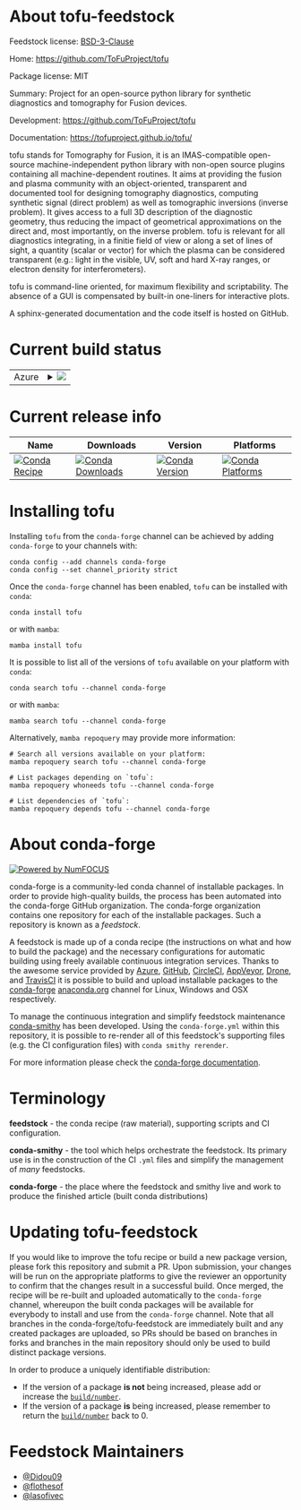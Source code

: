 About tofu-feedstock
====================

Feedstock license: [BSD-3-Clause](https://github.com/conda-forge/tofu-feedstock/blob/main/LICENSE.txt)

Home: https://github.com/ToFuProject/tofu

Package license: MIT

Summary: Project for an open-source python library for synthetic diagnostics and tomography for Fusion devices.

Development: https://github.com/ToFuProject/tofu

Documentation: https://tofuproject.github.io/tofu/

tofu stands for Tomography for Fusion, it is an IMAS-compatible open-source
machine-independent python library with non-open source plugins containing all machine-dependent routines.
It aims at providing the fusion and plasma community with an object-oriented, transparent and documented tool
for designing tomography diagnostics, computing synthetic signal (direct problem) as well as tomographic
inversions (inverse problem). It gives access to a full 3D description of the diagnostic geometry, thus reducing
the impact of geometrical approximations on the direct and, most importantly, on the inverse problem.
tofu is relevant for all diagnostics integrating, in a finitie field of view or along a set of lines of sight,
a quantity (scalar or vector) for which the plasma can be considered transparent (e.g.: light in the visible, UV,
soft and hard X-ray ranges, or electron density for interferometers).

tofu is command-line oriented, for maximum flexibility and scriptability. The absence of a GUI is compensated by
built-in one-liners for interactive plots.

A sphinx-generated documentation and the code itself is hosted on GitHub.


Current build status
====================


<table>
    
  <tr>
    <td>Azure</td>
    <td>
      <details>
        <summary>
          <a href="https://dev.azure.com/conda-forge/feedstock-builds/_build/latest?definitionId=10944&branchName=main">
            <img src="https://dev.azure.com/conda-forge/feedstock-builds/_apis/build/status/tofu-feedstock?branchName=main">
          </a>
        </summary>
        <table>
          <thead><tr><th>Variant</th><th>Status</th></tr></thead>
          <tbody><tr>
              <td>linux_64</td>
              <td>
                <a href="https://dev.azure.com/conda-forge/feedstock-builds/_build/latest?definitionId=10944&branchName=main">
                  <img src="https://dev.azure.com/conda-forge/feedstock-builds/_apis/build/status/tofu-feedstock?branchName=main&jobName=linux&configuration=linux%20linux_64_" alt="variant">
                </a>
              </td>
            </tr><tr>
              <td>osx_64</td>
              <td>
                <a href="https://dev.azure.com/conda-forge/feedstock-builds/_build/latest?definitionId=10944&branchName=main">
                  <img src="https://dev.azure.com/conda-forge/feedstock-builds/_apis/build/status/tofu-feedstock?branchName=main&jobName=osx&configuration=osx%20osx_64_" alt="variant">
                </a>
              </td>
            </tr><tr>
              <td>win_64</td>
              <td>
                <a href="https://dev.azure.com/conda-forge/feedstock-builds/_build/latest?definitionId=10944&branchName=main">
                  <img src="https://dev.azure.com/conda-forge/feedstock-builds/_apis/build/status/tofu-feedstock?branchName=main&jobName=win&configuration=win%20win_64_" alt="variant">
                </a>
              </td>
            </tr>
          </tbody>
        </table>
      </details>
    </td>
  </tr>
</table>

Current release info
====================

| Name | Downloads | Version | Platforms |
| --- | --- | --- | --- |
| [![Conda Recipe](https://img.shields.io/badge/recipe-tofu-green.svg)](https://anaconda.org/conda-forge/tofu) | [![Conda Downloads](https://img.shields.io/conda/dn/conda-forge/tofu.svg)](https://anaconda.org/conda-forge/tofu) | [![Conda Version](https://img.shields.io/conda/vn/conda-forge/tofu.svg)](https://anaconda.org/conda-forge/tofu) | [![Conda Platforms](https://img.shields.io/conda/pn/conda-forge/tofu.svg)](https://anaconda.org/conda-forge/tofu) |

Installing tofu
===============

Installing `tofu` from the `conda-forge` channel can be achieved by adding `conda-forge` to your channels with:

```
conda config --add channels conda-forge
conda config --set channel_priority strict
```

Once the `conda-forge` channel has been enabled, `tofu` can be installed with `conda`:

```
conda install tofu
```

or with `mamba`:

```
mamba install tofu
```

It is possible to list all of the versions of `tofu` available on your platform with `conda`:

```
conda search tofu --channel conda-forge
```

or with `mamba`:

```
mamba search tofu --channel conda-forge
```

Alternatively, `mamba repoquery` may provide more information:

```
# Search all versions available on your platform:
mamba repoquery search tofu --channel conda-forge

# List packages depending on `tofu`:
mamba repoquery whoneeds tofu --channel conda-forge

# List dependencies of `tofu`:
mamba repoquery depends tofu --channel conda-forge
```


About conda-forge
=================

[![Powered by
NumFOCUS](https://img.shields.io/badge/powered%20by-NumFOCUS-orange.svg?style=flat&colorA=E1523D&colorB=007D8A)](https://numfocus.org)

conda-forge is a community-led conda channel of installable packages.
In order to provide high-quality builds, the process has been automated into the
conda-forge GitHub organization. The conda-forge organization contains one repository
for each of the installable packages. Such a repository is known as a *feedstock*.

A feedstock is made up of a conda recipe (the instructions on what and how to build
the package) and the necessary configurations for automatic building using freely
available continuous integration services. Thanks to the awesome service provided by
[Azure](https://azure.microsoft.com/en-us/services/devops/), [GitHub](https://github.com/),
[CircleCI](https://circleci.com/), [AppVeyor](https://www.appveyor.com/),
[Drone](https://cloud.drone.io/welcome), and [TravisCI](https://travis-ci.com/)
it is possible to build and upload installable packages to the
[conda-forge](https://anaconda.org/conda-forge) [anaconda.org](https://anaconda.org/)
channel for Linux, Windows and OSX respectively.

To manage the continuous integration and simplify feedstock maintenance
[conda-smithy](https://github.com/conda-forge/conda-smithy) has been developed.
Using the ``conda-forge.yml`` within this repository, it is possible to re-render all of
this feedstock's supporting files (e.g. the CI configuration files) with ``conda smithy rerender``.

For more information please check the [conda-forge documentation](https://conda-forge.org/docs/).

Terminology
===========

**feedstock** - the conda recipe (raw material), supporting scripts and CI configuration.

**conda-smithy** - the tool which helps orchestrate the feedstock.
                   Its primary use is in the construction of the CI ``.yml`` files
                   and simplify the management of *many* feedstocks.

**conda-forge** - the place where the feedstock and smithy live and work to
                  produce the finished article (built conda distributions)


Updating tofu-feedstock
=======================

If you would like to improve the tofu recipe or build a new
package version, please fork this repository and submit a PR. Upon submission,
your changes will be run on the appropriate platforms to give the reviewer an
opportunity to confirm that the changes result in a successful build. Once
merged, the recipe will be re-built and uploaded automatically to the
`conda-forge` channel, whereupon the built conda packages will be available for
everybody to install and use from the `conda-forge` channel.
Note that all branches in the conda-forge/tofu-feedstock are
immediately built and any created packages are uploaded, so PRs should be based
on branches in forks and branches in the main repository should only be used to
build distinct package versions.

In order to produce a uniquely identifiable distribution:
 * If the version of a package **is not** being increased, please add or increase
   the [``build/number``](https://docs.conda.io/projects/conda-build/en/latest/resources/define-metadata.html#build-number-and-string).
 * If the version of a package **is** being increased, please remember to return
   the [``build/number``](https://docs.conda.io/projects/conda-build/en/latest/resources/define-metadata.html#build-number-and-string)
   back to 0.

Feedstock Maintainers
=====================

* [@Didou09](https://github.com/Didou09/)
* [@flothesof](https://github.com/flothesof/)
* [@lasofivec](https://github.com/lasofivec/)

